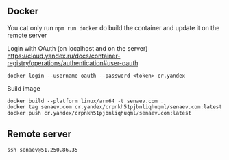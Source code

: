 ## Docker

You cat only run `npm run docker` do build the container and update it on the remote server

Login with OAuth (on localhost and on the server)
https://cloud.yandex.ru/docs/container-registry/operations/authentication#user-oauth
```
docker login --username oauth --password <token> cr.yandex
```

Build image
```
docker build --platform linux/arm64 -t senaev.com .
docker tag senaev.com cr.yandex/crpnkh51pjbnliqhuqml/senaev.com:latest
docker push cr.yandex/crpnkh51pjbnliqhuqml/senaev.com:latest
```

## Remote server

```
ssh senaev@51.250.86.35
```